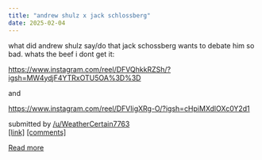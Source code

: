 ```yaml
---
title: "andrew shulz x jack schlossberg"
date: 2025-02-04
---
```

<!-- SC_OFF --><div class="md"><p>what did andrew shulz say/do that jack schossberg wants to debate him so bad. whats the beef i dont get it: </p> <p><a href="https://www.instagram.com/reel/DFVQhkkRZSh/?igsh=MW4ydjF4YTRxOTU5OA%3D%3D">https://www.instagram.com/reel/DFVQhkkRZSh/?igsh=MW4ydjF4YTRxOTU5OA%3D%3D</a></p> <p>and</p> <p><a href="https://www.instagram.com/reel/DFVIigXRg-O/?igsh=cHpiMXdlOXc0Y2d1">https://www.instagram.com/reel/DFVIigXRg-O/?igsh=cHpiMXdlOXc0Y2d1</a></p> </div><!-- SC_ON --> &#32; submitted by &#32; <a href="https://www.reddit.com/user/WeatherCertain7763"> /u/WeatherCertain7763 </a> <br /> <span><a href="https://www.reddit.com/r/internetdrama/comments/1ibcvb6/andrew_shulz_x_jack_schlossberg/">[link]</a></span> &#32; <span><a href="https://www.reddit.com/r/internetdrama/comments/1ibcvb6/andrew_shulz_x_jack_schlossberg/">[comments]</a></span>
[Read more](https://www.reddit.com/r/internetdrama/comments/1ibcvb6/andrew_shulz_x_jack_schlossberg/)
